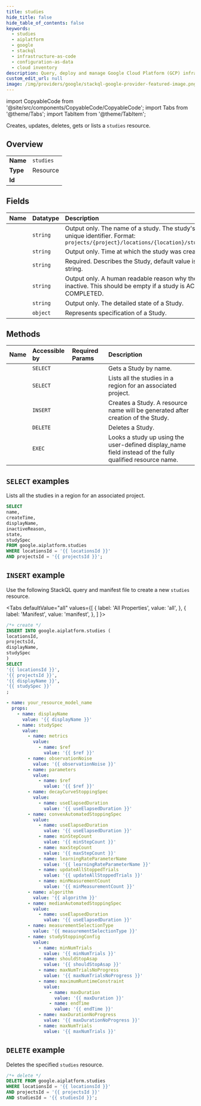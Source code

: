 ```yaml
---
title: studies
hide_title: false
hide_table_of_contents: false
keywords:
  - studies
  - aiplatform
  - google
  - stackql
  - infrastructure-as-code
  - configuration-as-data
  - cloud inventory
description: Query, deploy and manage Google Cloud Platform (GCP) infrastructure and resources using SQL
custom_edit_url: null
image: /img/providers/google/stackql-google-provider-featured-image.png
---
```


import CopyableCode from '@site/src/components/CopyableCode/CopyableCode';
import Tabs from '@theme/Tabs';
import TabItem from '@theme/TabItem';

Creates, updates, deletes, gets or lists a <code>studies</code> resource.

## Overview
<table><tbody>
<tr><td><b>Name</b></td><td><code>studies</code></td></tr>
<tr><td><b>Type</b></td><td>Resource</td></tr>
<tr><td><b>Id</b></td><td><CopyableCode code="google.aiplatform.studies" /></td></tr>
</tbody></table>

## Fields
| Name | Datatype | Description |
|:-----|:---------|:------------|
| <CopyableCode code="name" /> | `string` | Output only. The name of a study. The study's globally unique identifier. Format: `projects/{project}/locations/{location}/studies/{study}` |
| <CopyableCode code="createTime" /> | `string` | Output only. Time at which the study was created. |
| <CopyableCode code="displayName" /> | `string` | Required. Describes the Study, default value is empty string. |
| <CopyableCode code="inactiveReason" /> | `string` | Output only. A human readable reason why the Study is inactive. This should be empty if a study is ACTIVE or COMPLETED. |
| <CopyableCode code="state" /> | `string` | Output only. The detailed state of a Study. |
| <CopyableCode code="studySpec" /> | `object` | Represents specification of a Study. |

## Methods
| Name | Accessible by | Required Params | Description |
|:-----|:--------------|:----------------|:------------|
| <CopyableCode code="get" /> | `SELECT` | <CopyableCode code="locationsId, projectsId, studiesId" /> | Gets a Study by name. |
| <CopyableCode code="list" /> | `SELECT` | <CopyableCode code="locationsId, projectsId" /> | Lists all the studies in a region for an associated project. |
| <CopyableCode code="create" /> | `INSERT` | <CopyableCode code="locationsId, projectsId" /> | Creates a Study. A resource name will be generated after creation of the Study. |
| <CopyableCode code="delete" /> | `DELETE` | <CopyableCode code="locationsId, projectsId, studiesId" /> | Deletes a Study. |
| <CopyableCode code="lookup" /> | `EXEC` | <CopyableCode code="locationsId, projectsId" /> | Looks a study up using the user-defined display_name field instead of the fully qualified resource name. |

## `SELECT` examples

Lists all the studies in a region for an associated project.

```sql
SELECT
name,
createTime,
displayName,
inactiveReason,
state,
studySpec
FROM google.aiplatform.studies
WHERE locationsId = '{{ locationsId }}'
AND projectsId = '{{ projectsId }}'; 
```

## `INSERT` example

Use the following StackQL query and manifest file to create a new <code>studies</code> resource.

<Tabs
    defaultValue="all"
    values={[
        { label: 'All Properties', value: 'all', },
        { label: 'Manifest', value: 'manifest', },
    ]
}>
<TabItem value="all">

```sql
/*+ create */
INSERT INTO google.aiplatform.studies (
locationsId,
projectsId,
displayName,
studySpec
)
SELECT 
'{{ locationsId }}',
'{{ projectsId }}',
'{{ displayName }}',
'{{ studySpec }}'
;
```
</TabItem>
<TabItem value="manifest">

```yaml
- name: your_resource_model_name
  props:
    - name: displayName
      value: '{{ displayName }}'
    - name: studySpec
      value:
        - name: metrics
          value:
            - name: $ref
              value: '{{ $ref }}'
        - name: observationNoise
          value: '{{ observationNoise }}'
        - name: parameters
          value:
            - name: $ref
              value: '{{ $ref }}'
        - name: decayCurveStoppingSpec
          value:
            - name: useElapsedDuration
              value: '{{ useElapsedDuration }}'
        - name: convexAutomatedStoppingSpec
          value:
            - name: useElapsedDuration
              value: '{{ useElapsedDuration }}'
            - name: minStepCount
              value: '{{ minStepCount }}'
            - name: maxStepCount
              value: '{{ maxStepCount }}'
            - name: learningRateParameterName
              value: '{{ learningRateParameterName }}'
            - name: updateAllStoppedTrials
              value: '{{ updateAllStoppedTrials }}'
            - name: minMeasurementCount
              value: '{{ minMeasurementCount }}'
        - name: algorithm
          value: '{{ algorithm }}'
        - name: medianAutomatedStoppingSpec
          value:
            - name: useElapsedDuration
              value: '{{ useElapsedDuration }}'
        - name: measurementSelectionType
          value: '{{ measurementSelectionType }}'
        - name: studyStoppingConfig
          value:
            - name: minNumTrials
              value: '{{ minNumTrials }}'
            - name: shouldStopAsap
              value: '{{ shouldStopAsap }}'
            - name: maxNumTrialsNoProgress
              value: '{{ maxNumTrialsNoProgress }}'
            - name: maximumRuntimeConstraint
              value:
                - name: maxDuration
                  value: '{{ maxDuration }}'
                - name: endTime
                  value: '{{ endTime }}'
            - name: maxDurationNoProgress
              value: '{{ maxDurationNoProgress }}'
            - name: maxNumTrials
              value: '{{ maxNumTrials }}'

```
</TabItem>
</Tabs>

## `DELETE` example

Deletes the specified <code>studies</code> resource.

```sql
/*+ delete */
DELETE FROM google.aiplatform.studies
WHERE locationsId = '{{ locationsId }}'
AND projectsId = '{{ projectsId }}'
AND studiesId = '{{ studiesId }}';
```
